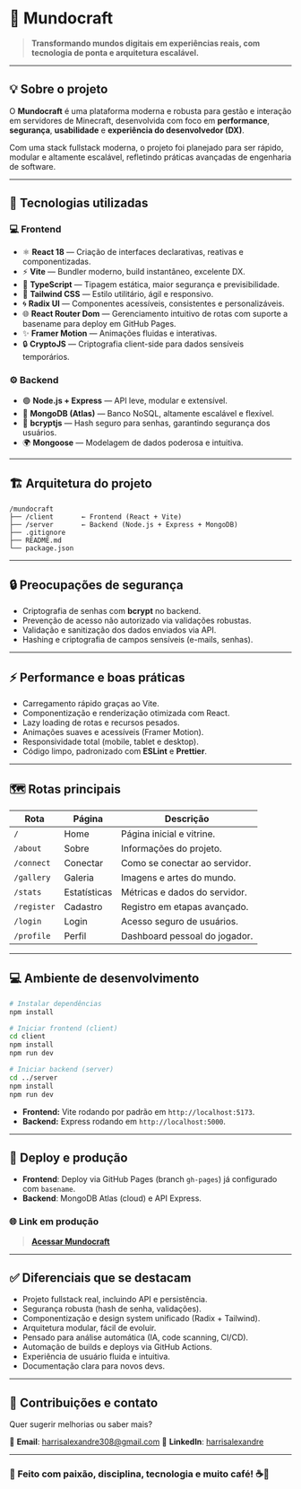 # 🌟 Mundocraft

> **Transformando mundos digitais em experiências reais, com tecnologia de ponta e arquitetura escalável.**

---

## 💡 Sobre o projeto

O **Mundocraft** é uma plataforma moderna e robusta para gestão e interação em servidores de Minecraft, desenvolvida com foco em **performance**, **segurança**, **usabilidade** e **experiência do desenvolvedor (DX)**.

Com uma stack fullstack moderna, o projeto foi planejado para ser rápido, modular e altamente escalável, refletindo práticas avançadas de engenharia de software.

---

## 🚀 Tecnologias utilizadas

### 💻 **Frontend**

- ⚛️ **React 18** — Criação de interfaces declarativas, reativas e componentizadas.
- ⚡ **Vite** — Bundler moderno, build instantâneo, excelente DX.
- 💬 **TypeScript** — Tipagem estática, maior segurança e previsibilidade.
- 🎨 **Tailwind CSS** — Estilo utilitário, ágil e responsivo.
- 🌀 **Radix UI** — Componentes acessíveis, consistentes e personalizáveis.
- 🌐 **React Router Dom** — Gerenciamento intuitivo de rotas com suporte a basename para deploy em GitHub Pages.
- ✨ **Framer Motion** — Animações fluidas e interativas.
- 🔒 **CryptoJS** — Criptografia client-side para dados sensíveis temporários.

### ⚙️ **Backend**

- 🟢 **Node.js + Express** — API leve, modular e extensível.
- 🍃 **MongoDB (Atlas)** — Banco NoSQL, altamente escalável e flexível.
- 🔐 **bcryptjs** — Hash seguro para senhas, garantindo segurança dos usuários.
- 🌍 **Mongoose** — Modelagem de dados poderosa e intuitiva.

---

## 🏗️ Arquitetura do projeto

```plaintext
/mundocraft
├── /client       ← Frontend (React + Vite)
├── /server       ← Backend (Node.js + Express + MongoDB)
├── .gitignore
├── README.md
└── package.json
```

---

## 🔒 Preocupações de segurança

- Criptografia de senhas com **bcrypt** no backend.
- Prevenção de acesso não autorizado via validações robustas.
- Validação e sanitização dos dados enviados via API.
- Hashing e criptografia de campos sensíveis (e-mails, senhas).

---

## ⚡ Performance e boas práticas

- Carregamento rápido graças ao Vite.
- Componentização e renderização otimizada com React.
- Lazy loading de rotas e recursos pesados.
- Animações suaves e acessíveis (Framer Motion).
- Responsividade total (mobile, tablet e desktop).
- Código limpo, padronizado com **ESLint** e **Prettier**.

---

## 🗺️ Rotas principais

| Rota        | Página       | Descrição                     |
| ----------- | ------------ | ----------------------------- |
| `/`         | Home         | Página inicial e vitrine.     |
| `/about`    | Sobre        | Informações do projeto.       |
| `/connect`  | Conectar     | Como se conectar ao servidor. |
| `/gallery`  | Galeria      | Imagens e artes do mundo.     |
| `/stats`    | Estatísticas | Métricas e dados do servidor. |
| `/register` | Cadastro     | Registro em etapas avançado.  |
| `/login`    | Login        | Acesso seguro de usuários.    |
| `/profile`  | Perfil       | Dashboard pessoal do jogador. |

---

## 💻 Ambiente de desenvolvimento

```bash
# Instalar dependências
npm install

# Iniciar frontend (client)
cd client
npm install
npm run dev

# Iniciar backend (server)
cd ../server
npm install
npm run dev
```

- **Frontend:** Vite rodando por padrão em `http://localhost:5173`.
- **Backend:** Express rodando em `http://localhost:5000`.

---

## 🚀 Deploy e produção

- **Frontend**: Deploy via GitHub Pages (branch `gh-pages`) já configurado com `basename`.
- **Backend**: MongoDB Atlas (cloud) e API Express.

### 🌐 Link em produção

> [**Acessar Mundocraft**](https://harrisalexandre.github.io/mundocraft/)

---

## ✅ Diferenciais que se destacam

- Projeto fullstack real, incluindo API e persistência.
- Segurança robusta (hash de senha, validações).
- Componentização e design system unificado (Radix + Tailwind).
- Arquitetura modular, fácil de evoluir.
- Pensado para análise automática (IA, code scanning, CI/CD).
- Automação de builds e deploys via GitHub Actions.
- Experiência de usuário fluida e intuitiva.
- Documentação clara para novos devs.

---

## 🤝 Contribuições e contato

Quer sugerir melhorias ou saber mais?

📧 **Email**: harrisalexandre308@gmail.com
💼 **LinkedIn**: [harrisalexandre](https://www.linkedin.com/in/harris-alexandre/)

---

### 💙 Feito com paixão, disciplina, tecnologia e muito café! ☕🚀
